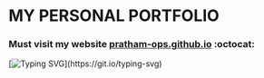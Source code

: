 # MY PERSONAL PORTFOLIO
### Must visit my website [pratham-ops.github.io](https://pratham-ops.github.io/Personal-Portfolio/) :octocat:


[![Typing SVG](https://readme-typing-svg.herokuapp.com?font=Architects+Daughter&color=#00FF00&size=30&lines=Hey!)](https://git.io/typing-svg)
